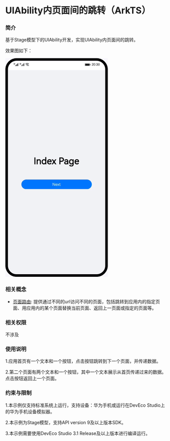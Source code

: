 # UIAbility内页面间的跳转（ArkTS）

### 简介

基于Stage模型下的UIAbility开发，实现UIAbility内页面间的跳转。

效果图如下：

![](screenshots/device/pageRouter.gif)

### 相关概念

- [页面路由](https://developer.harmonyos.com/cn/docs/documentation/doc-references-V3/js-apis-router-0000001478061893-V3?catalogVersion=V3): 提供通过不同的url访问不同的页面，包括跳转到应用内的指定页面、用应用内的某个页面替换当前页面、返回上一页面或指定的页面等。

### 相关权限

不涉及

### 使用说明

1.应用首页有一个文本和一个按钮，点击按钮跳转到下一个页面，并传递数据。

2.第二个页面有两个文本和一个按钮，其中一个文本展示从首页传递过来的数据。点击按钮返回上一个页面。

### 约束与限制

1.本示例仅支持标准系统上运行，支持设备：华为手机或运行在DevEco Studio上的华为手机设备模拟器。

2.本示例为Stage模型，支持API version 9及以上版本SDK。

3.本示例需要使用DevEco Studio 3.1 Release及以上版本进行编译运行。